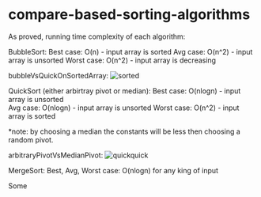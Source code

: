 # compare-based-sorting-algorithms
As proved, running time complexity of each algorithm:

BubbleSort:
Best case: O(n) - input array is sorted
Avg case: O(n^2) - input array is unsorted
Worst case: O(n^2) - input array is decreasing

bubbleVsQuickOnSortedArray:
![sorted]("https://github.com/ofir1080/compare-based-sorting-algorithms/blob/master/sorted.PNG")

QuickSort (either arbirtray pivot or median):
Best case: O(nlogn) - input array is unsorted  
Avg case: O(nlogn) - input array is unsorted
Worst case: O(n^2) - input array is sorted

*note: by choosing a median the constants will be less then choosing a random pivot.

arbitraryPivotVsMedianPivot:
![quickquick]("https://github.com/ofir1080/compare-based-sorting-algorithms/blob/master/quickquick.PNG")

MergeSort:
Best, Avg, Worst case: O(nlogn) for any king of input

Some
